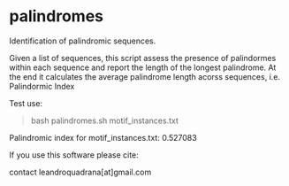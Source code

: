 # palindromes
Identification of palindromic sequences.

Given a list of sequences, this script assess the presence of palindormes within each sequence and report the length of the longest palindrome. At the end it calculates the average palindrome length acorss sequences, i.e. Palindormic Index

Test use:

>bash palindromes.sh motif_instances.txt

Palindromic index for motif_instances.txt: 0.527083


If you use this software please cite:

contact leandroquadrana[at]gmail.com
